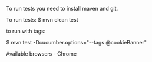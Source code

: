 
To run tests you need to install maven and git.

To run tests:
 $ mvn clean test

to run with tags:

$ mvn test -Dcucumber.options="--tags @cookieBanner"

Available browsers - Chrome



